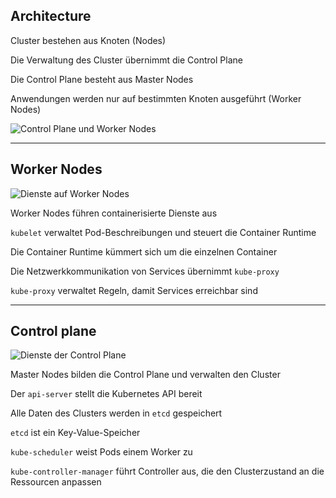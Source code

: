 ## Architecture

Cluster bestehen aus Knoten (Nodes)

Die Verwaltung des Cluster übernimmt die Control Plane

Die Control Plane besteht aus Master Nodes

Anwendungen werden nur auf bestimmten Knoten ausgeführt (Worker Nodes)

![Control Plane und Worker Nodes](120_kubernetes/20_architecture/nodes.drawio.svg) <!-- .element: style="margin-top: 1em; width: 30%;" -->

---

## Worker Nodes

![Dienste auf Worker Nodes](120_kubernetes/20_architecture/worker.drawio.svg) <!-- .element: style="float: right; width: 30%;" -->

Worker Nodes führen containerisierte Dienste aus

`kubelet` verwaltet Pod-Beschreibungen und steuert die Container Runtime

Die Container Runtime kümmert sich um die einzelnen Container

Die Netzwerkkommunikation von Services übernimmt `kube-proxy`

`kube-proxy` verwaltet Regeln, damit Services erreichbar sind

---

## Control plane

![Dienste der Control Plane](120_kubernetes/20_architecture/controller.drawio.svg) <!-- .element: style="float: right; width: 35%;" -->

Master Nodes bilden die Control Plane und verwalten den Cluster

Der `api-server` stellt die Kubernetes API bereit

Alle Daten des Clusters werden in `etcd` gespeichert

`etcd` ist ein Key-Value-Speicher

`kube-scheduler` weist Pods einem Worker zu

`kube-controller-manager` führt Controller aus, die den Clusterzustand an die Ressourcen anpassen